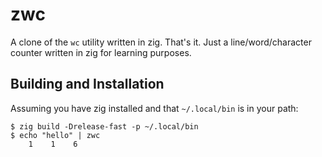 # zwc

A clone of the `wc` utility written in zig. That's it. Just a
line/word/character counter written in zig for learning purposes.

## Building and Installation

Assuming you have zig installed and that `~/.local/bin` is in your path:

```
$ zig build -Drelease-fast -p ~/.local/bin
$ echo "hello" | zwc
    1    1    6
```
